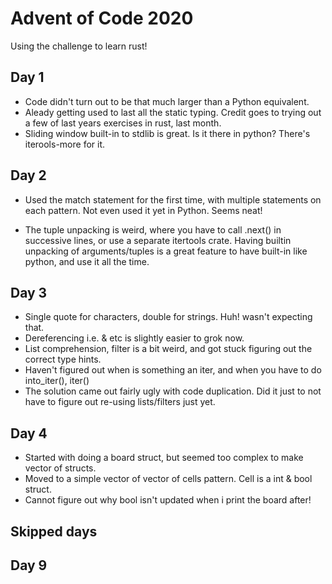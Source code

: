 # Advent of Code 2020

Using the challenge to learn rust!


## Day 1

- Code didn't turn out to be that much larger than a Python equivalent.
- Aleady getting used to last all the static typing. Credit goes to trying out a few of last years exercises in rust, last month.
- Sliding window built-in to stdlib is great. Is it there in python? There's iterools-more for it.


## Day 2
- Used the match statement for the first time, with multiple statements on each pattern. Not even used it yet in Python. Seems neat!

- The tuple unpacking is weird, where you have to call .next() in successive lines, or use a separate itertools crate. Having builtin unpacking of arguments/tuples is a great feature to have built-in like python, and use it all the time.


## Day 3
- Single quote for characters, double for strings. Huh! wasn't expecting that.
- Dereferencing i.e. & etc is slightly easier to grok now.
- List comprehension, filter is a bit weird, and got stuck figuring out the correct type hints.
- Haven't figured out when is something an iter, and when you have to do into_iter(), iter()
- The solution came out fairly ugly with code duplication. Did it just to not have to figure out re-using
  lists/filters just yet.


## Day 4

- Started with doing a board struct, but seemed too complex to make vector of structs.
- Moved to a simple vector of vector of cells pattern. Cell is a int & bool struct.
- Cannot figure out why bool isn't updated when i print the board after!


## Skipped days

## Day 9
